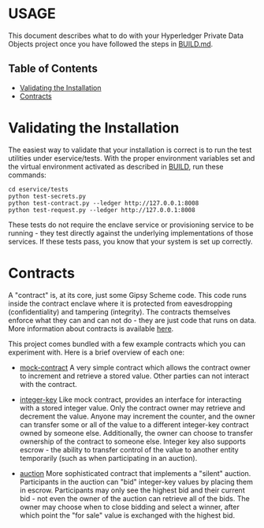 <!---
Licensed under Creative Commons Attribution 4.0 International License
https://creativecommons.org/licenses/by/4.0/
--->
# USAGE

This document describes what to do with your Hyperledger Private Data Objects
project once you have followed the steps in [BUILD.md](BUILD.md).

## Table of Contents

- [Validating the Installation](#validating)
- [Contracts](#contracts)

# <a name="validating">Validating the Installation

The easiest way to validate that your installation is correct is to run the
test utilities under eservice/tests. With the proper environment variables set
and the virtual environment activated as described in [BUILD](BUILD.md), run
these commands:

```
cd eservice/tests
python test-secrets.py
python test-contract.py --ledger http://127.0.0.1:8008
python test-request.py --ledger http://127.0.0.1:8008
```

These tests do not require the enclave service or provisioning service to be
running - they test directly against the underlying implementations of those
services. If these tests pass, you know that your system is set up correctly.

# <a name="contracts">Contracts

A "contract" is, at its core, just some Gipsy Scheme code. This code runs
inside the contract enclave where it is protected from eavesdropping
(confidentiality) and tampering (integrity). The contracts themselves enforce
what they can and can not do - they are just code that runs on data. More
information about contracts is available [here](client/docs/contract.md).

This project comes bundled with a few example contracts which you can
experiment with. Here is a brief overview of each one:

- [mock-contract](client/contracts/contracts/mock-contract.scm)
A very simple contract which allows the contract owner to increment and
retrieve a stored value. Other parties can not interact with the contract.

- [integer-key](client/contracts/contracts/integer-key.scm)
Like mock contract, provides an interface for interacting with a stored integer
value. Only the contract owner may retrieve and decrement the value. Anyone may
increment the counter, and the owner can transfer some or all of the value to a
different integer-key contract owned by someone else. Additionally, the owner
can choose to transfer ownership of the contract to someone else. Integer key
also supports escrow - the ability to transfer control of the value to another
entity temporarily (such as when participating in an auction).

- [auction](client/contracts/contracts/auction.scm)
More sophisticated contract that implements a "silent" auction. Participants in
the auction can "bid" integer-key values by placing them in escrow.
Participants may only see the highest bid and their current bid - not even the
owner of the auction can retrieve all of the bids. The owner may choose when to
close bidding and select a winner, after which point the "for sale" value is
exchanged with the highest bid.
